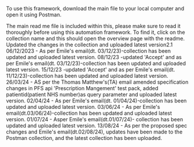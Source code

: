 To use this framework, download the main file to your local computer and open it using Postman.

The main read me file is included within this, please make sure to read it thoroughly before using this automation framework. To find it, click on the collection name and this should open the overview page with the readme.
Updated the changes in the collection and uploaded latest version2.1
06/12/2023 - As per Emile's email(dt. 03/12/23)-collection has been updated and uploaded latest version.
08/12/23 -updated 'Accept' and as per Emile's email(dt. 03/12/23)-collection has been updated and uploaded latest version.
15/12/23 -updated 'Accept' and as per Emile's email(dt. 11/12/23)-collection has been updated and uploaded latest version.
26/03/24 - AS per the Thomas Matthew's(TA) email amended specification changes in PFS api 'Prescription Mangement' test pack, added patientid(patient NHS number)as query parameter and uploaded latest version.
02/04/24 - As per Emile's email(dt. 01/04/24)-collection has been updated and uploaded latest version.
03/06/24 - As per Emile's email(dt.03/06/24)-collection has been updated and uploaded latest version.
01/07/24 - Asper Emile's email(dt.01/07/24)- collection has been updated and uploaded latest version.
13/08/24 - As per the proposed spec changes and Emile's email(dt.02/08/24), updates have been made to the Postman collection, and the latest collection has been uploaded. 

